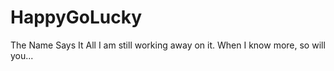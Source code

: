 # HappyGoLucky
The Name Says It All
I am still working away on it. When I know more, so will you... 
